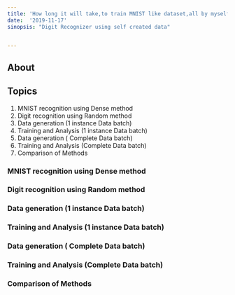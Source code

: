 ```yaml
---
title: 'How long it will take,to train MNIST like dataset,all by myself ?'
date:  '2019-11-17'
sinopsis: "Digit Recognizer using self created data"


---
```




## **About**

## **Topics**

1. MNIST recognition using Dense method
2. Digit recognition using Random method
3. Data generation (1 instance Data batch)
4. Training and Analysis (1 instance Data batch)
5. Data generation ( Complete Data batch)
6. Training and Analysis (Complete Data batch)
7. Comparison of Methods

### MNIST recognition using Dense method

### Digit recognition using Random method

### Data generation (1 instance Data batch)

### Training and Analysis (1 instance Data batch)

### Data generation ( Complete Data batch)

### Training and Analysis (Complete Data batch)

### Comparison of Methods